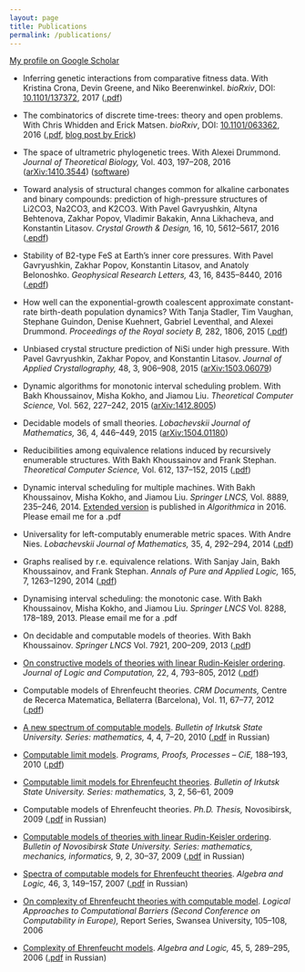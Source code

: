 ```yaml
---
layout: page
title: Publications
permalink: /publications/
---
```


[My profile on Google Scholar](https://scholar.google.co.nz/citations?user=coK1R-kAAAAJ&amp;sortby=pubdate)

- Inferring genetic interactions from comparative fitness data.
  With Kristina Crona, Devin Greene, and Niko Beerenwinkel.
  <i>bioRxiv</i>, DOI: [10.1101/137372](https://doi.org/10.1101/137372), 2017
  ([.pdf](http://biorxiv.org/content/biorxiv/early/2017/05/15/137372.full.pdf))

- The combinatorics of discrete time-trees: theory and open problems.
  With Chris Whidden and Erick Matsen.
  <i>bioRxiv</i>, DOI: [10.1101/063362](http://dx.doi.org/10.1101/063362), 2016
  ([.pdf](http://biorxiv.org/content/biorxiv/early/2016/10/27/063362.full.pdf), [blog post by Erick](http://matsen.fredhutch.org/general/2016/07/11/discrete-time-tree.html))

- The space of ultrametric phylogenetic trees.
  With Alexei Drummond.
  <i>Journal of Theoretical Biology,</i> Vol. 403, 197–208, 2016
  ([arXiv:1410.3544](http://arxiv.org/abs/1410.3544)) ([software](https://github.com/gavruskin/tauGeodesic/))

- Toward analysis of structural changes common for alkaline carbonates and binary compounds: prediction of high-pressure structures of Li2CO3, Na2CO3, and K2CO3.
  With Pavel Gavryushkin, Altyna Behtenova, Zakhar Popov, Vladimir Bakakin, Anna Likhacheva, and Konstantin Litasov.
  <i>Crystal Growth &amp; Design,</i> 16, 10, 5612–5617, 2016
  ([.epdf](http://pubs.acs.org/doi/pdf/10.1021/acs.cgd.5b01793))

- Stability of B2-type FeS at Earth’s inner core pressures.
  With Pavel Gavryushkin, Zakhar Popov, Konstantin Litasov, and Anatoly Belonoshko.
  <i>Geophysical Research Letters,</i> 43, 16, 8435–8440, 2016
  ([.epdf](http://onlinelibrary.wiley.com/doi/10.1002/2016GL069374/epdf))

- How well can the exponential-growth coalescent approximate constant-rate birth-death population dynamics?
  With Tanja Stadler, Tim Vaughan, Stephane Guindon, Denise Kuehnert, Gabriel Leventhal, and Alexei Drummond.
  <i>Proceedings of the Royal society B,</i> 282, 1806, 2015
  ([.pdf](http://rspb.royalsocietypublishing.org/content/royprsb/282/1806/20150420.full.pdf))

- Unbiased crystal structure prediction of NiSi under high pressure.
  With Pavel Gavryushkin, Zakhar Popov, and Konstantin Litasov.
  <i>Journal of Applied Crystallography,</i> 48, 3, 906–908, 2015
  ([arXiv:1503.06079](http://arxiv.org/abs/1503.06079))

- Dynamic algorithms for monotonic interval scheduling problem.
  With Bakh Khoussainov, Misha Kokho, and Jiamou Liu.
  <i>Theoretical Computer Science,</i> Vol. 562, 227–242, 2015
  ([arXiv:1412.8005](http://arxiv.org/abs/1412.8005))

- Decidable models of small theories.
  <i>Lobachevskii Journal of Mathematics,</i> 36, 4, 446–449, 2015
  ([arXiv:1504.01180](http://arxiv.org/abs/1504.01180))

- Reducibilities among equivalence relations induced by recursively enumerable structures.
  With Bakh Khoussainov and Frank Stephan.
  <i>Theoretical Computer Science,</i> Vol. 612, 137–152, 2015
  ([.pdf](http://gavruskin.github.io/gks.pdf))

- Dynamic interval scheduling for multiple machines.
  With Bakh Khoussainov, Misha Kokho, and Jiamou Liu.
  <i>Springer LNCS,</i> Vol. 8889, 235–246, 2014.
  [Extended version](http://link.springer.com/article/10.1007/s00453-016-0148-5) is published in <i>Algorithmica</i> in 2016.
  Please email me for a .pdf

- Universality for left-computably enumerable metric spaces.
  With Andre Nies.
  <i>Lobachevskii Journal of Mathematics,</i> 35, 4, 292–294, 2014
  ([.pdf](https://www.dropbox.com/s/iy1vmyyg6ugc1en/Apr2014GavruskinNies_web.pdf))

- Graphs realised by r.e. equivalence relations.
  With Sanjay Jain, Bakh Khoussainov, and Frank Stephan.
  <i>Annals of Pure and Applied Logic, </i> 165, 7, 1263–1290, 2014
  ([.pdf](https://gavruskin.github.io/gjks.pdf))

- Dynamising interval scheduling: the monotonic case.
  With Bakh Khoussainov, Misha Kokho, and Jiamou Liu.
  <i>Springer LNCS</i> Vol. 8288, 178–189, 2013.
  Please email me for a .pdf

- On decidable and computable models of theories.
  With Bakh Khoussainov.
  <i>Springer LNCS</i> Vol. 7921, 200–209, 2013
  ([.pdf](https://www.dropbox.com/s/xqsof7m1ubow4bc/GK2012finalWeb.pdf))

- [On constructive models of theories with linear Rudin-Keisler ordering](http://logcom.oxfordjournals.org/content/22/4/793).
  <i>Journal of Logic and Computation,</i> 22, 4, 793–805, 2012
  ([.pdf](https://sites.google.com/a/gavruskin.com/alexander/publications/2009.pdf?attredirects=0))

- Computable models of Ehrenfeucht theories.
  <i>CRM Documents,</i> Centre de Recerca Matematica, Bellaterra (Barcelona), Vol. 11, 67–77, 2012
  ([.pdf](https://sites.google.com/a/gavruskin.com/alexander/publications/2011.pdf?attredirects=0))

- [A new spectrum of computable models](http://isu.ru/izvestia/journal.html?journal=o-1375-1292905343159).
  <i>Bulletin of Irkutsk State University. Series: mathematics,</i> 4, 4, 7–20, 2010
  ([.pdf](https://sites.google.com/a/gavruskin.com/alexander/publications/2010-2.pdf?attredirects=0) in Russian)

- [Computable limit models](http://www.cie2010.uac.pt/contents/accepted_papers.html).
  <i>Programs, Proofs, Processes – CiE,</i> 188–193, 2010
  ([.pdf](https://sites.google.com/a/gavruskin.com/alexander/publications/2010.pdf?attredirects=0))

- [Computable limit models for Ehrenfeucht theories](http://isu.ru/izvestia/journal.html?journal=o-761-1271828572833).
  <i>Bulletin of Irkutsk State University. Series: mathematics,</i> 3, 2, 56–61, 2009

- Computable models of Ehrenfeucht theories.
  <i>Ph.D. Thesis,</i> Novosibirsk, 2009
  ([.pdf](https://sites.google.com/a/gavruskin.com/alexander/publications/thesis.pdf?attredirects=0) in Russian)

- [Computable models of theories with linear Rudin-Keisler ordering](http://www.nsu.ru/vestnik/math/list.html).
  <i>Bulletin of Novosibirsk State University. Series: mathematics, mechanics, informatics,</i> 9, 2, 30–37, 2009
  ([.pdf](https://sites.google.com/a/gavruskin.com/alexander/publications/2009-2.pdf?attredirects=0) in Russian)

- [ Spectra of computable models for Ehrenfeucht theories](http://www.springerlink.com/content/3p72n5621670q252/?p=2d76f72ad7f94334982bdc772a70ef1c&amp;pi=0).
  <i>Algebra and Logic,</i> 46, 3, 149–157, 2007
  ([.pdf](https://sites.google.com/a/gavruskin.com/alexander/publications/2006.pdf?attredirects=0) in Russian)

- [On complexity of Ehrenfeucht theories with computable model](http://www.cs.swan.ac.uk/cie06/giveabs.php?109).
  <i>Logical Approaches to Computational Barriers (Second Conference on Computability in Europe),</i> Report Series, Swansea University, 105–108, 2006

- [Complexity of Ehrenfeucht models](http://www.springerlink.com/content/x8545j2752463772/).
  <i>Algebra and Logic,</i> 45, 5, 289–295, 2006
  ([.pdf](https://sites.google.com/a/gavruskin.com/alexander/publications/2004.pdf?attredirects=0) in Russian)
